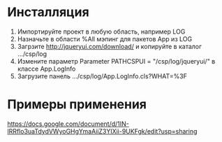 # Инсталляция

1. Импортируйте проект в любую область, например LOG
2. Назначьте в области %All мэпинг для пакетов App из LOG
3. Загрзите http://jqueryui.com/download/ и копируйте в каталог .../csp/log
4. Измените параметр Parameter PATHCSPUI = "/csp/log/jqueryui/" в классе App.LogInfo
3. Загрузите панель .../csp/log/App.LogInfo.cls?WHAT=%3F

# Примеры применения

https://docs.google.com/document/d/1IN-lRRflo3uaTdydVWyoGHgYmaAiiZ3YIXii-9UKFgk/edit?usp=sharing


